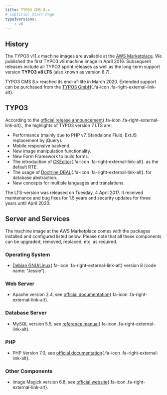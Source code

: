 ```yaml
---
title: TYPO3 CMS 8.x
# subtitle: Start Page
typo3versions:
    - v8
---
```


## History

The TYPO3 v11.x machine images are available at the [AWS Marketplace](https://aws.amazon.com/marketplace/pp/prodview-lcn4cb7xt3oua). We published the first TYPO3 v8 machine image in April 2016. Subsequent releases include all TYPO3 sprint releases as well as the long-term support version **TYPO3 v8 LTS** (also known as version 8.7).

TYPO3 CMS 8.x reached its end-of-life in March 2020. Extended support can be purchased from the [TYPO3 GmbH](https://typo3.com){.fa-icon .fa-right-external-link-alt}.

## TYPO3

According to the [official release announcement](https://typo3.org/cms/release-news/typo3-8-release-notes/){.fa-icon .fa-right-external-link-alt}., the highlights of TYPO3 version 7 LTS are:

* Performance (mainly due to PHP v7, Standalone Fluid, ExtJS replacement by jQuery).
* Mobile responsive backend.
* New image manipulation functionality.
* New Form Framework to build forms.
* The introduction of [CKEditor](http://ckeditor.com/){.fa-icon .fa-right-external-link-alt}. as the default RTE.
* The usage of [Doctrine DBAL](http://www.doctrine-project.org/projects/dbal.html){.fa-icon .fa-right-external-link-alt}. for database abstraction.
* New concepts for multiple languages and translations.

The LTS-version was released on Tuesday, 4 April 2017. It received maintenance and bug fixes for 1.5 years and security updates for three years until April 2020.

## Server and Services

The machine image at the AWS Marketplace comes with the packages installed and configured listed below. Please note that all these components can be upgraded, removed, replaced, etc. as required.

### Operating System

* [Debian GNU/Linux](https://debian.org){.fa-icon .fa-right-external-link-alt} version 8 (code name: "Jessie").

### Web Server

* Apache version 2.4, see [official documentation](https://httpd.apache.org/docs/2.4/){.fa-icon .fa-right-external-link-alt}.

### Database Server

* MySQL version 5.5, see [reference manual](https://dev.mysql.com/doc/refman/5.5/en/){.fa-icon .fa-right-external-link-alt}.

### PHP

* PHP Version 7.0, see [official documentation](https://www.php.net/docs.php){.fa-icon .fa-right-external-link-alt}.

### Other Components

* Image Magick version 6.8, see [official website](https://imagemagick.org/){.fa-icon .fa-right-external-link-alt}.
